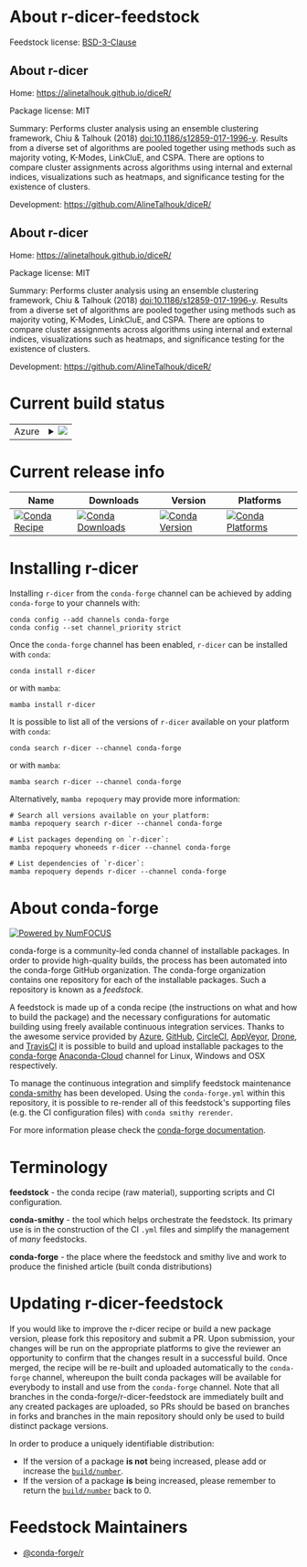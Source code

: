 About r-dicer-feedstock
=======================

Feedstock license: [BSD-3-Clause](https://github.com/conda-forge/r-dicer-feedstock/blob/main/LICENSE.txt)


About r-dicer
-------------

Home: https://alinetalhouk.github.io/diceR/

Package license: MIT

Summary: Performs cluster analysis using an ensemble clustering framework, Chiu & Talhouk (2018) <doi:10.1186/s12859-017-1996-y>.  Results from a diverse set of algorithms are pooled together using methods such as majority voting, K-Modes, LinkCluE, and CSPA. There are options to compare cluster assignments across algorithms using internal and external indices, visualizations such as heatmaps, and significance testing for the existence of clusters.

Development: https://github.com/AlineTalhouk/diceR/

About r-dicer
-------------

Home: https://alinetalhouk.github.io/diceR/

Package license: MIT

Summary: Performs cluster analysis using an ensemble clustering framework, Chiu & Talhouk (2018) <doi:10.1186/s12859-017-1996-y>.  Results from a diverse set of algorithms are pooled together using methods such as majority voting, K-Modes, LinkCluE, and CSPA. There are options to compare cluster assignments across algorithms using internal and external indices, visualizations such as heatmaps, and significance testing for the existence of clusters.

Development: https://github.com/AlineTalhouk/diceR/

Current build status
====================


<table>
    
  <tr>
    <td>Azure</td>
    <td>
      <details>
        <summary>
          <a href="https://dev.azure.com/conda-forge/feedstock-builds/_build/latest?definitionId=17908&branchName=main">
            <img src="https://dev.azure.com/conda-forge/feedstock-builds/_apis/build/status/r-dicer-feedstock?branchName=main">
          </a>
        </summary>
        <table>
          <thead><tr><th>Variant</th><th>Status</th></tr></thead>
          <tbody><tr>
              <td>linux_64_r_base4.2</td>
              <td>
                <a href="https://dev.azure.com/conda-forge/feedstock-builds/_build/latest?definitionId=17908&branchName=main">
                  <img src="https://dev.azure.com/conda-forge/feedstock-builds/_apis/build/status/r-dicer-feedstock?branchName=main&jobName=linux&configuration=linux%20linux_64_r_base4.2" alt="variant">
                </a>
              </td>
            </tr><tr>
              <td>linux_64_r_base4.3</td>
              <td>
                <a href="https://dev.azure.com/conda-forge/feedstock-builds/_build/latest?definitionId=17908&branchName=main">
                  <img src="https://dev.azure.com/conda-forge/feedstock-builds/_apis/build/status/r-dicer-feedstock?branchName=main&jobName=linux&configuration=linux%20linux_64_r_base4.3" alt="variant">
                </a>
              </td>
            </tr><tr>
              <td>osx_64_r_base4.2</td>
              <td>
                <a href="https://dev.azure.com/conda-forge/feedstock-builds/_build/latest?definitionId=17908&branchName=main">
                  <img src="https://dev.azure.com/conda-forge/feedstock-builds/_apis/build/status/r-dicer-feedstock?branchName=main&jobName=osx&configuration=osx%20osx_64_r_base4.2" alt="variant">
                </a>
              </td>
            </tr><tr>
              <td>osx_64_r_base4.3</td>
              <td>
                <a href="https://dev.azure.com/conda-forge/feedstock-builds/_build/latest?definitionId=17908&branchName=main">
                  <img src="https://dev.azure.com/conda-forge/feedstock-builds/_apis/build/status/r-dicer-feedstock?branchName=main&jobName=osx&configuration=osx%20osx_64_r_base4.3" alt="variant">
                </a>
              </td>
            </tr><tr>
              <td>win_64</td>
              <td>
                <a href="https://dev.azure.com/conda-forge/feedstock-builds/_build/latest?definitionId=17908&branchName=main">
                  <img src="https://dev.azure.com/conda-forge/feedstock-builds/_apis/build/status/r-dicer-feedstock?branchName=main&jobName=win&configuration=win%20win_64_" alt="variant">
                </a>
              </td>
            </tr>
          </tbody>
        </table>
      </details>
    </td>
  </tr>
</table>

Current release info
====================

| Name | Downloads | Version | Platforms |
| --- | --- | --- | --- |
| [![Conda Recipe](https://img.shields.io/badge/recipe-r--dicer-green.svg)](https://anaconda.org/conda-forge/r-dicer) | [![Conda Downloads](https://img.shields.io/conda/dn/conda-forge/r-dicer.svg)](https://anaconda.org/conda-forge/r-dicer) | [![Conda Version](https://img.shields.io/conda/vn/conda-forge/r-dicer.svg)](https://anaconda.org/conda-forge/r-dicer) | [![Conda Platforms](https://img.shields.io/conda/pn/conda-forge/r-dicer.svg)](https://anaconda.org/conda-forge/r-dicer) |

Installing r-dicer
==================

Installing `r-dicer` from the `conda-forge` channel can be achieved by adding `conda-forge` to your channels with:

```
conda config --add channels conda-forge
conda config --set channel_priority strict
```

Once the `conda-forge` channel has been enabled, `r-dicer` can be installed with `conda`:

```
conda install r-dicer
```

or with `mamba`:

```
mamba install r-dicer
```

It is possible to list all of the versions of `r-dicer` available on your platform with `conda`:

```
conda search r-dicer --channel conda-forge
```

or with `mamba`:

```
mamba search r-dicer --channel conda-forge
```

Alternatively, `mamba repoquery` may provide more information:

```
# Search all versions available on your platform:
mamba repoquery search r-dicer --channel conda-forge

# List packages depending on `r-dicer`:
mamba repoquery whoneeds r-dicer --channel conda-forge

# List dependencies of `r-dicer`:
mamba repoquery depends r-dicer --channel conda-forge
```


About conda-forge
=================

[![Powered by
NumFOCUS](https://img.shields.io/badge/powered%20by-NumFOCUS-orange.svg?style=flat&colorA=E1523D&colorB=007D8A)](https://numfocus.org)

conda-forge is a community-led conda channel of installable packages.
In order to provide high-quality builds, the process has been automated into the
conda-forge GitHub organization. The conda-forge organization contains one repository
for each of the installable packages. Such a repository is known as a *feedstock*.

A feedstock is made up of a conda recipe (the instructions on what and how to build
the package) and the necessary configurations for automatic building using freely
available continuous integration services. Thanks to the awesome service provided by
[Azure](https://azure.microsoft.com/en-us/services/devops/), [GitHub](https://github.com/),
[CircleCI](https://circleci.com/), [AppVeyor](https://www.appveyor.com/),
[Drone](https://cloud.drone.io/welcome), and [TravisCI](https://travis-ci.com/)
it is possible to build and upload installable packages to the
[conda-forge](https://anaconda.org/conda-forge) [Anaconda-Cloud](https://anaconda.org/)
channel for Linux, Windows and OSX respectively.

To manage the continuous integration and simplify feedstock maintenance
[conda-smithy](https://github.com/conda-forge/conda-smithy) has been developed.
Using the ``conda-forge.yml`` within this repository, it is possible to re-render all of
this feedstock's supporting files (e.g. the CI configuration files) with ``conda smithy rerender``.

For more information please check the [conda-forge documentation](https://conda-forge.org/docs/).

Terminology
===========

**feedstock** - the conda recipe (raw material), supporting scripts and CI configuration.

**conda-smithy** - the tool which helps orchestrate the feedstock.
                   Its primary use is in the construction of the CI ``.yml`` files
                   and simplify the management of *many* feedstocks.

**conda-forge** - the place where the feedstock and smithy live and work to
                  produce the finished article (built conda distributions)


Updating r-dicer-feedstock
==========================

If you would like to improve the r-dicer recipe or build a new
package version, please fork this repository and submit a PR. Upon submission,
your changes will be run on the appropriate platforms to give the reviewer an
opportunity to confirm that the changes result in a successful build. Once
merged, the recipe will be re-built and uploaded automatically to the
`conda-forge` channel, whereupon the built conda packages will be available for
everybody to install and use from the `conda-forge` channel.
Note that all branches in the conda-forge/r-dicer-feedstock are
immediately built and any created packages are uploaded, so PRs should be based
on branches in forks and branches in the main repository should only be used to
build distinct package versions.

In order to produce a uniquely identifiable distribution:
 * If the version of a package **is not** being increased, please add or increase
   the [``build/number``](https://docs.conda.io/projects/conda-build/en/latest/resources/define-metadata.html#build-number-and-string).
 * If the version of a package **is** being increased, please remember to return
   the [``build/number``](https://docs.conda.io/projects/conda-build/en/latest/resources/define-metadata.html#build-number-and-string)
   back to 0.

Feedstock Maintainers
=====================

* [@conda-forge/r](https://github.com/conda-forge/r/)

